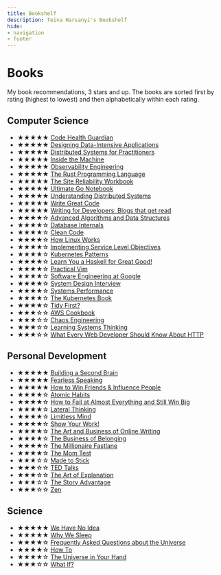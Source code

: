 ```yaml
---
title: Bookshelf
description: Teiva Harsanyi's Bookshelf
hide:
- navigation
- footer
---
```


# Books

My book recommendations, 3 stars and up. The books are sorted first by rating (highest to lowest) and then alphabetically within each rating.

## Computer Science

- ★★★★★ [Code Health Guardian](https://www.goodreads.com/book/show/220966325-code-health-guardian)
- ★★★★★ [Designing Data-Intensive Applications](https://www.goodreads.com/book/show/23463279-designing-data-intensive-applications)
- ★★★★★ [Distributed Systems for Practitioners](https://www.goodreads.com/book/show/48904523-distributed-systems-for-practitioners)
- ★★★★★ [Inside the Machine](https://www.goodreads.com/book/show/610830.Inside_the_Machine)
- ★★★★★ [Observability Engineering](https://www.goodreads.com/book/show/59039072-observability-engineering)
- ★★★★★ [The Rust Programming Language](https://www.goodreads.com/book/show/50967154-the-rust-programming-language)
- ★★★★★ [The Site Reliability Workbook](https://www.goodreads.com/book/show/39687146-the-site-reliability-workbook)
- ★★★★★ [Ultimate Go Notebook](https://www.goodreads.com/book/show/58655212-ultimate-go-notebook)
- ★★★★★ [Understanding Distributed Systems](https://www.goodreads.com/book/show/56977420-understanding-distributed-systems)
- ★★★★★ [Write Great Code](https://www.goodreads.com/book/show/48571131-write-great-code-volume-1-2nd-edition)
- ★★★★★ [Writing for Developers: Blogs that get read](https://www.goodreads.com/book/show/219199634-writing-for-developers)
- ★★★★☆ [Advanced Algorithms and Data Structures](https://www.goodreads.com/book/show/52362532-advanced-algorithms-and-data-structures)
- ★★★★☆ [Database Internals](https://www.goodreads.com/book/show/44647144-database-internals)
- ★★★★☆ [Clean Code](https://www.goodreads.com/book/show/3735293-clean-code)
- ★★★★☆ [How Linux Works](https://www.goodreads.com/book/show/52999746-how-linux-works)
- ★★★★☆ [Implementing Service Level Objectives](https://www.goodreads.com/book/show/51771842-implementing-service-level-objectives)
- ★★★★☆ [Kubernetes Patterns](https://www.goodreads.com/book/show/44144501-kubernetes-patterns)
- ★★★★☆ [Learn You a Haskell for Great Good!](https://www.goodreads.com/book/show/17085796-learn-you-a-haskell-for-great-good)
- ★★★★☆ [Practical Vim](https://www.goodreads.com/book/show/13607232-practical-vim)
- ★★★★☆ [Software Engineering at Google](https://www.goodreads.com/book/show/48816586-software-engineering-at-google)
- ★★★★☆ [System Design Interview](https://www.goodreads.com/book/show/54109255-system-design-interview-an-insider-s-guide)
- ★★★★☆ [Systems Performance](https://www.goodreads.com/book/show/18058001-systems-performance)
- ★★★★☆ [The Kubernetes Book](https://www.goodreads.com/book/show/35494978-the-kubernetes-book)
- ★★★★☆ [Tidy First?](https://www.goodreads.com/book/show/171691901-tidy-first)
- ★★★☆☆ [AWS Cookbook](https://www.goodreads.com/book/show/58230360-aws-cookbook)
- ★★★☆☆ [Chaos Engineering](https://www.goodreads.com/book/show/45689179-chaos-engineering)
- ★★★☆☆ [Learning Systems Thinking](https://www.goodreads.com/book/show/205977642-learning-systems-thinking)
- ★★★☆☆ [What Every Web Developer Should Know About HTTP](https://www.goodreads.com/book/show/18516605-what-every-web-developer-should-know-about-http)

## Personal Development

- ★★★★★ [Building a Second Brain](https://www.goodreads.com/book/show/59616977-building-a-second-brain)
- ★★★★★ [Fearless Speaking](https://www.goodreads.com/book/show/24043419-fearless-speaking)
- ★★★★★ [How to Win Friends & Influence People](https://www.goodreads.com/book/show/4865.How_to_Win_Friends_Influence_People)
- ★★★★☆ [Atomic Habits](https://www.goodreads.com/book/show/40121378-atomic-habits)
- ★★★★☆ [How to Fail at Almost Everything and Still Win Big](https://www.goodreads.com/book/show/17859574-how-to-fail-at-almost-everything-and-still-win-big)
- ★★★★☆ [Lateral Thinking](https://www.goodreads.com/book/show/10675.Lateral_Thinking)
- ★★★★☆ [Limitless Mind](https://www.goodreads.com/book/show/42940498-limitless-mind)
- ★★★★☆ [Show Your Work!](https://www.goodreads.com/book/show/18290401-show-your-work)
- ★★★★☆ [The Art and Business of Online Writing](https://www.goodreads.com/book/show/55189231-the-art-and-business-of-online-writing)
- ★★★★☆ [The Business of Belonging](https://www.goodreads.com/book/show/55180348-the-business-of-belonging)
- ★★★★☆ [The Millionaire Fastlane](https://www.goodreads.com/book/show/18872437-the-millionaire-fastlane)
- ★★★★☆ [The Mom Test](https://www.goodreads.com/book/show/52283963-the-mom-test)
- ★★★☆☆ [Made to Stick](https://www.goodreads.com/book/show/69242.Made_to_Stick)
- ★★★☆☆ [TED Talks](https://www.goodreads.com/book/show/41044212-ted-talks)
- ★★★☆☆ [The Art of Explanation](https://www.goodreads.com/book/show/64631477-the-art-of-explanation)
- ★★★☆☆ [The Story Advantage](https://www.goodreads.com/book/show/56241849-the-story-advantage)
- ★★★☆☆ [Zen](https://www.goodreads.com/book/show/41081321-zen)

## Science

- ★★★★★ [We Have No Idea](https://www.goodreads.com/book/show/31625636-we-have-no-idea)
- ★★★★★ [Why We Sleep](https://www.goodreads.com/book/show/34466963-why-we-sleep)
- ★★★★☆ [Frequently Asked Questions about the Universe](https://www.goodreads.com/book/show/57410613-frequently-asked-questions-about-the-universe)
- ★★★★☆ [How To](https://www.goodreads.com/book/show/43852758-how-to)
- ★★★★☆ [The Universe in Your Hand](https://www.goodreads.com/book/show/22892322-the-universe-in-your-hand)
- ★★★☆☆ [What If?](https://www.goodreads.com/book/show/55189231-the-art-and-business-of-online-writing)

